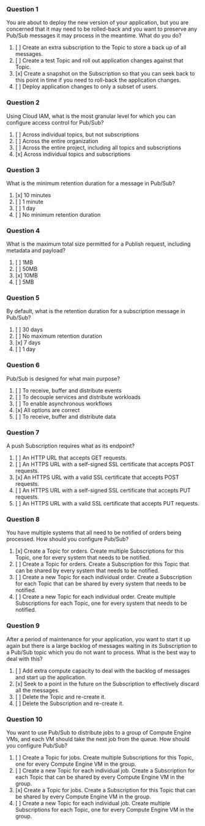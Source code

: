 ### Question 1

You are about to deploy the new version of your application, but you are concerned that it may need to be rolled-back
and you want to preserve any Pub/Sub messages it may process in the meantime. What do you do?

1. [ ] Create an extra subscription to the Topic to store a back up of all messages.
2. [ ] Create a test Topic and roll out application changes against that Topic.
3. [x] Create a snapshot on the Subscription so that you can seek back to this point in time if you need to roll-back
   the application changes.
4. [ ] Deploy application changes to only a subset of users.

### Question 2

Using Cloud IAM, what is the most granular level for which you can configure access control for Pub/Sub?

1. [ ] Across individual topics, but not subscriptions
2. [ ] Across the entire organization
3. [ ] Across the entire project, including all topics and subscriptions
4. [x] Across individual topics and subscriptions

### Question 3

What is the minimum retention duration for a message in Pub/Sub?

1. [x] 10 minutes
2. [ ] 1 minute
3. [ ] 1 day
4. [ ] No minimum retention duration

### Question 4

What is the maximum total size permitted for a Publish request, including metadata and payload?

1. [ ] 1MB
2. [ ] 50MB
3. [x] 10MB
4. [ ] 5MB

### Question 5

By default, what is the retention duration for a subscription message in Pub/Sub?

1. [ ] 30 days
2. [ ] No maximum retention duration
3. [x] 7 days
4. [ ] 1 day

### Question 6

Pub/Sub is designed for what main purpose?

1. [ ] To receive, buffer and distribute events
2. [ ] To decouple services and distribute workloads
3. [ ] To enable asynchronous workflows
4. [x] All options are correct
5. [ ] To receive, buffer and distribute data

### Question 7

A push Subscription requires what as its endpoint?

1. [ ] An HTTP URL that accepts GET requests.
2. [ ] An HTTPS URL with a self-signed SSL certificate that accepts POST requests.
3. [x] An HTTPS URL with a valid SSL certificate that accepts POST requests.
4. [ ] An HTTPS URL with a self-signed SSL certificate that accepts PUT requests.
5. [ ] An HTTPS URL with a valid SSL certificate that accepts PUT requests.

### Question 8

You have multiple systems that all need to be notified of orders being processed. How should you configure Pub/Sub?

1. [x] Create a Topic for orders. Create multiple Subscriptions for this Topic, one for every system that needs to be
   notified.
2. [ ] Create a Topic for orders. Create a Subscription for this Topic that can be shared by every system that needs to
   be notified.
3. [ ] Create a new Topic for each individual order. Create a Subscription for each Topic that can be shared by every
   system that needs to be notified.
4. [ ] Create a new Topic for each individual order. Create multiple Subscriptions for each Topic, one for every system
   that needs to be notified.

### Question 9

After a period of maintenance for your application, you want to start it up again but there is a large backlog of
messages waiting in its Subscription to a Pub/Sub topic which you do not want to process. What is the best way to deal
with this?

1. [ ] Add extra compute capacity to deal with the backlog of messages and start up the application.
2. [x] Seek to a point in the future on the Subscription to effectively discard all the messages.
3. [ ] Delete the Topic and re-create it.
4. [ ] Delete the Subscription and re-create it.

### Question 10

You want to use Pub/Sub to distribute jobs to a group of Compute Engine VMs, and each VM should take the next job from
the queue. How should you configure Pub/Sub?

1. [ ] Create a Topic for jobs. Create multiple Subscriptions for this Topic, one for every Compute Engine VM in the
   group.
2. [ ] Create a new Topic for each individual job. Create a Subscription for each Topic that can be shared by every
   Compute Engine VM in the group.
3. [x] Create a Topic for jobs. Create a Subscription for this Topic that can be shared by every Compute Engine VM in
   the group.
4. [ ] Create a new Topic for each individual job. Create multiple Subscriptions for each Topic, one for every Compute
   Engine VM in the group.
